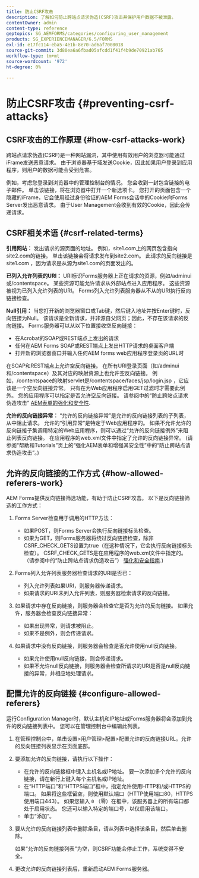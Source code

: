 ```yaml
---
title: 防止CSRF攻击
description: 了解如何防止跨站点请求伪造(CSRF)攻击并保护用户数据不被泄露。
contentOwner: admin
content-type: reference
geptopics: SG_AEMFORMS/categories/configuring_user_management
products: SG_EXPERIENCEMANAGER/6.5/FORMS
exl-id: e17fc114-eba5-4e1b-8e70-ad6af7008018
source-git-commit: 3d80ea6a6fbad05afcdd1f41f4b9de70921ab765
workflow-type: tm+mt
source-wordcount: '972'
ht-degree: 0%

---
```


# 防止CSRF攻击 {#preventing-csrf-attacks}

## CSRF攻击的工作原理 {#how-csrf-attacks-work}

跨站点请求伪造(CSRF)是一种网站漏洞，其中使用有效用户的浏览器可能通过iFrame发送恶意请求。 由于浏览器基于域发送Cookie，因此如果用户登录到应用程序，则用户的数据可能会受到危害。

例如，考虑您登录到浏览器中的管理控制台的情况。 您会收到一封包含链接的电子邮件。 单击该链接，将在浏览器中打开一个新选项卡。 您打开的页面包含一个隐藏的iFrame，它会使用经过身份验证的AEM Forms会话中的Cookie向Forms Server发出恶意请求。 由于User Management会收到有效的Cookie，因此会传递请求。

## CSRF相关术语 {#csrf-related-terms}

**引用网站：** 发出请求的源页面的地址。 例如，site1.com上的网页包含指向site2.com的链接。 单击该链接会将请求发布到site2.com。 此请求的反向链接是site1.com ，因为请求是从源为site1.com的页面发出的。

**已列入允许列表的URI：** URI标识Forms服务器上正在请求的资源，例如/adminui或/contentspace。 某些资源可能允许请求从外部站点进入应用程序。 这些资源被视为已列入允许列表的URI。 Forms列入允许列表服务器从不从的URI执行反向链接检查。

**Null引用：** 当您打开新的浏览器窗口或Tab键，然后键入地址并按Enter键时，反向链接为Null。 该请求是全新请求，并非源自父网页；因此，不存在该请求的反向链接。 Forms服务器可以从以下位置接收空反向链接：

* 在Acrobat的SOAP或REST端点上发出的请求
* 任何在AEM Forms SOAP或REST端点上发出HTTP请求的桌面客户端
* 打开新的浏览器窗口并输入任何AEM forms web应用程序登录页的URL时

在SOAP和REST端点上允许空反向链接。 在所有URI登录页面（如/adminui和/contentspace）及其对应的映射资源上也允许空反向链接。 例如，/contentspace的映射servlet是/contentspace/faces/jsp/login.jsp ，它应该是一个空反向链接异常。 只有在为Web应用程序启用GET过滤时才需要此例外。 您的应用程序可以指定是否允许空反向链接。 请参阅中的“防止跨站点请求伪造攻击” [AEM表单的强化和安全性](https://help.adobe.com/en_US/livecycle/11.0/HardeningSecurity/index.html).

**允许的反向链接异常：** “允许的反向链接异常”是允许的反向链接列表的子列表，从中阻止请求。 允许的“引用异常”是特定于Web应用程序的。 如果不允许允许的反向链接子集调用特定的Web应用程序，则可以通过“允许的反向链接例外”来阻止列表反向链接。 在应用程序的web.xml文件中指定了允许的反向链接异常。 (请参阅“帮助和Tutorials”页上的“强化AEM表单和增强其安全性”中的“防止跨站点请求伪造攻击”。)

## 允许的反向链接的工作方式 {#how-allowed-referers-work}

AEM Forms提供反向链接筛选功能，有助于防止CSRF攻击。 以下是反向链接筛选的工作方式：

1. Forms Server检查用于调用的HTTP方法：

   * 如果POST，则Forms Server会执行反向链接标头检查。
   * 如果为GET，则Forms服务器将绕过反向链接检查，除非CSRF_CHECK_GETS设置为true（在这种情况下，它会执行反向链接标头检查）。 CSRF_CHECK_GETS是在应用程序的web.xml文件中指定的。 （请参阅中的“防止跨站点请求伪造攻击”） [强化和安全指南](https://help.adobe.com/en_US/livecycle/11.0/HardeningSecurity/index.html).)

1. Forms列入允许列表服务器检查请求的URI是否已：

   * 列入允许列表如果URI，则服务器传递请求。
   * 如果请求的URI未列入允许列表，则服务器检索请求的反向链接。

1. 如果请求中存在反向链接，则服务器会检查它是否为允许的反向链接。 如果允许，服务器会检查反向链接异常：

   * 如果出现异常，则请求被阻止。
   * 如果不是例外，则会传递请求。

1. 如果请求中没有反向链接，则服务器会检查是否允许使用null反向链接。

   * 如果允许使用null反向链接，则会传递请求。
   * 如果不允许null反向链接，则服务器会检查所请求的URI是否是null反向链接的异常，并相应地处理请求。

## 配置允许的反向链接 {#configure-allowed-referers}

运行Configuration Manager时，默认主机和IP地址或Forms服务器将会添加到允许的反向链接列表中。 您可以在管理控制台中编辑此列表。

1. 在管理控制台中，单击设置>用户管理>配置>配置允许的反向链接URL。允许的反向链接列表显示在页面底部。
1. 要添加允许的反向链接，请执行以下操作：

   * 在允许的反向链接框中键入主机名或IP地址。 要一次添加多个允许的反向链接，请在新行上键入每个主机名或IP地址。
   * 在“HTTP端口”和“HTTPS端口”框中，指定允许使用HTTP和/或HTTPS的端口。 如果将这些框留空，则使用默认端口（HTTP使用端口80，HTTPS使用端口443）。 如果您输入 `0` （零）在框中，该服务器上的所有端口都处于启用状态。 您还可以输入特定的端口号，以仅启用该端口。
   * 单击“添加”。

1. 要从允许的反向链接列表中删除条目，请从列表中选择该条目，然后单击删除。

   如果“允许的反向链接列表”为空，则CSRF功能会停止工作，系统变得不安全。

1. 更改允许的反向链接列表后，重新启动AEM Forms服务器。
